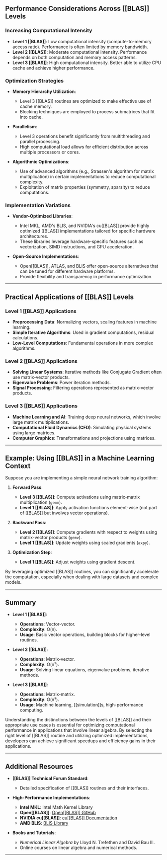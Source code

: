 ## **Performance Considerations Across [[BLAS]] Levels**

### **Increasing Computational Intensity**

- **Level 1 [[BLAS]]**: Low computational intensity (compute-to-memory access ratio). Performance is often limited by memory bandwidth.
- **Level 2 [[BLAS]]**: Moderate computational intensity. Performance depends on both computation and memory access patterns.
- **Level 3 [[BLAS]]**: High computational intensity. Better able to utilize CPU cache and achieve higher performance.

### **Optimization Strategies**

- **Memory Hierarchy Utilization**:
    
    - Level 3 [[BLAS]] routines are optimized to make effective use of cache memory.
    - Blocking techniques are employed to process submatrices that fit into cache.
- **Parallelism**:
    
    - Level 3 operations benefit significantly from multithreading and parallel processing.
    - High computational load allows for efficient distribution across multiple processors or cores.
- **Algorithmic Optimizations**:
    
    - Use of advanced algorithms (e.g., Strassen's algorithm for matrix multiplication) in certain implementations to reduce computational complexity.
    - Exploitation of matrix properties (symmetry, sparsity) to reduce computations.

### **Implementation Variations**

- **Vendor-Optimized Libraries**:
    
    - Intel MKL, AMD's BLIS, and NVIDIA's cu[[BLAS]] provide highly optimized [[BLAS]] implementations tailored for specific hardware architectures.
    - These libraries leverage hardware-specific features such as vectorization, SIMD instructions, and GPU acceleration.
- **Open-Source Implementations**:
    
    - Open[[BLAS]], ATLAS, and BLIS offer open-source alternatives that can be tuned for different hardware platforms.
    - Provide flexibility and transparency in performance optimization.

---

## **Practical Applications of [[BLAS]] Levels**

### **Level 1 [[BLAS]] Applications**

- **Preprocessing Data**: Normalizing vectors, scaling features in machine learning.
- **Simple Iterative Algorithms**: Used in gradient computations, residual calculations.
- **Low-Level Computations**: Fundamental operations in more complex algorithms.

### **Level 2 [[BLAS]] Applications**

- **Solving Linear Systems**: Iterative methods like Conjugate Gradient often use matrix-vector products.
- **Eigenvalue Problems**: Power iteration methods.
- **Signal Processing**: Filtering operations represented as matrix-vector products.

### **Level 3 [[BLAS]] Applications**

- **Machine Learning and AI**: Training deep neural networks, which involve large matrix multiplications.
- **Computational Fluid Dynamics (CFD)**: Simulating physical systems using large matrices.
- **Computer Graphics**: Transformations and projections using matrices.

---

## **Example: Using [[BLAS]] in a Machine Learning Context**

Suppose you are implementing a simple neural network training algorithm:

1. **Forward Pass**:
    
    - **Level 3 [[BLAS]]**: Compute activations using matrix-matrix multiplication (`gemm`).
    - **Level 1 [[BLAS]]**: Apply activation functions element-wise (not part of [[BLAS]] but involves vector operations).
2. **Backward Pass**:
    
    - **Level 2 [[BLAS]]**: Compute gradients with respect to weights using matrix-vector products (`gemv`).
    - **Level 1 [[BLAS]]**: Update weights using scaled gradients (`axpy`).
3. **Optimization Step**:
    
    - **Level 1 [[BLAS]]**: Adjust weights using gradient descent.

By leveraging optimized [[BLAS]] routines, you can significantly accelerate the computation, especially when dealing with large datasets and complex models.

---

## **Summary**

- **Level 1 [[BLAS]]**:
    
    - **Operations**: Vector-vector.
    - **Complexity**: O(n).
    - **Usage**: Basic vector operations, building blocks for higher-level routines.
- **Level 2 [[BLAS]]**:
    
    - **Operations**: Matrix-vector.
    - **Complexity**: O(n²).
    - **Usage**: Solving linear equations, eigenvalue problems, iterative methods.
- **Level 3 [[BLAS]]**:
    
    - **Operations**: Matrix-matrix.
    - **Complexity**: O(n³).
    - **Usage**: Machine learning, [[simulation]]s, high-performance computing.

Understanding the distinctions between the levels of [[BLAS]] and their appropriate use cases is essential for optimizing computational performance in applications that involve linear algebra. By selecting the right level of [[BLAS]] routine and utilizing optimized implementations, developers can achieve significant speedups and efficiency gains in their applications.

---

## **Additional Resources**

- **[[BLAS]] Technical Forum Standard**:
    
    - Detailed specification of [[BLAS]] routines and their interfaces.
- **High-Performance Implementations**:
    
    - **Intel MKL**: Intel Math Kernel Library
    - **Open[[BLAS]]**: [Open[[BLAS]] GitHub](https://github.com/xianyi/Open[[BLAS]])
    - **NVIDIA cu[[BLAS]]**: [cu[[BLAS]] Documentation](https://docs.nvidia.com/cuda/cu[[BLAS]]/index.html)
    - **AMD BLIS**: [BLIS Library](https://github.com/flame/blis)
- **Books and Tutorials**:
    
    - _Numerical Linear Algebra_ by Lloyd N. Trefethen and David Bau III.
    - Online courses on linear algebra and numerical methods.

---